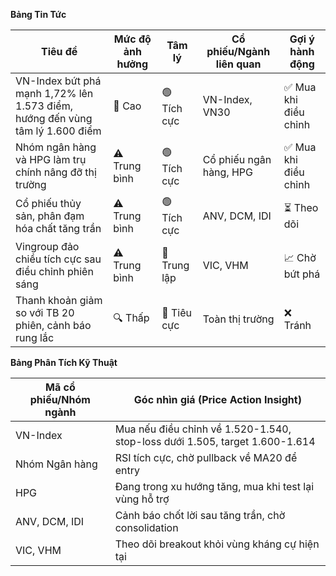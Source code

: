 **Bảng Tin Tức**

| Tiêu đề | Mức độ ảnh hưởng | Tâm lý | Cổ phiếu/Ngành liên quan | Gợi ý hành động |
|---------|------------------|---------|-------------------------|------------------|
| VN-Index bứt phá mạnh 1,72% lên 1.573 điểm, hướng đến vùng tâm lý 1.600 điểm | 🚨 Cao | 🟢 Tích cực | VN-Index, VN30 | ✅ Mua khi điều chỉnh |
| Nhóm ngân hàng và HPG làm trụ chính nâng đỡ thị trường | ⚠️ Trung bình | 🟢 Tích cực | Cổ phiếu ngân hàng, HPG | ✅ Mua khi điều chỉnh |
| Cổ phiếu thủy sản, phân đạm hóa chất tăng trần | ⚠️ Trung bình | 🟢 Tích cực | ANV, DCM, IDI | ⏳ Theo dõi |
| Vingroup đảo chiều tích cực sau điều chỉnh phiên sáng | ⚠️ Trung bình | 🔵 Trung lập | VIC, VHM | 📈 Chờ bứt phá |
| Thanh khoản giảm so với TB 20 phiên, cảnh báo rung lắc | 🔍 Thấp | 🔴 Tiêu cực | Toàn thị trường | ❌ Tránh |

**Bảng Phân Tích Kỹ Thuật**

| Mã cổ phiếu/Nhóm ngành | Góc nhìn giá (Price Action Insight) |
|------------------------|-------------------------------------|
| VN-Index | Mua nếu điều chỉnh về 1.520-1.540, stop-loss dưới 1.505, target 1.600-1.614 |
| Nhóm Ngân hàng | RSI tích cực, chờ pullback về MA20 để entry |
| HPG | Đang trong xu hướng tăng, mua khi test lại vùng hỗ trợ |
| ANV, DCM, IDI | Cảnh báo chốt lời sau tăng trần, chờ consolidation |
| VIC, VHM | Theo dõi breakout khỏi vùng kháng cự hiện tại |